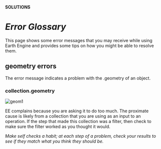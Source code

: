 __SOLUTIONS__

# __*Error Glossary*__  

This page shows some error messages that you may receive while using Earth Engine and provides some tips on how you might be able to resolve them.  

## __geometry errors__  

The error message indicates a problem with the .geometry of an object.  

### __collection.geometry__  

![geom1] 

EE complains because you are asking it to do too much. The proximate cause is likely from a collection that you are using as an input to an operation. If the step that made this collection was a filter, then check to make sure the filter worked as you thought it would.  

_Make self checks a habit; at each step of a problem, check your results to see if they match what you think they should be._  

[geom1]: http://geography.middlebury.edu/howarth/ee_edu/eePatterns/errorGlossary/geometry-too-many-vertices.png


